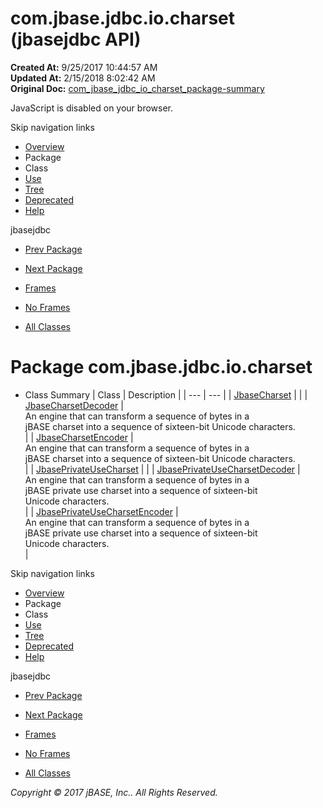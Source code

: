 # com.jbase.jdbc.io.charset (jbasejdbc   API)

**Created At:** 9/25/2017 10:44:57 AM  
**Updated At:** 2/15/2018 8:02:42 AM  
**Original Doc:** [com_jbase_jdbc_io_charset_package-summary](https://docs.jbase.com/39233-charset/com_jbase_jdbc_io_charset_package-summary)  

<!--<br>    try {<br>        if (location.href.indexOf('is-external=true') == -1) {<br>            parent.document.title="com.jbase.jdbc.io.charset (jbasejdbc   API)";<br>        }<br>    }<br>    catch(err) {<br>    }<br>//-->
JavaScript is disabled on your browser.

Skip navigation links

- [Overview](../../../../../overview-summary.html)
- Package
- Class
- [Use](./../uses-of-package-com.jbase.jdbc.io.charset-%28jbasejdbc---api%29)
- [Tree](./../com.jbase.jdbc.io.charset-class-hierarchy-%28jbasejdbc---api%29)
- [Deprecated](../../../../../deprecated-list.html)
- [Help](../../../../../help-doc.html)


jbasejdbc <br>

- [Prev Package](./../../com.jbase.jdbc.io-%28jbasejdbc---api%29)
- [Next Package](./../../exception/com.jbase.jdbc.io.exception-%28jbasejdbc---api%29)


- [Frames](./.)
- [No Frames](./.)


- [All Classes](../../../../../allclasses-noframe.html)


<!--<br>  allClassesLink = document.getElementById("allclasses\_navbar\_top");<br>  if(window==top) {<br>    allClassesLink.style.display = "block";<br>  }<br>  else {<br>    allClassesLink.style.display = "none";<br>  }<br>  //-->

# Package com.jbase.jdbc.io.charset

- Class Summary | Class | Description |
| --- | --- |
| [JbaseCharset](./../jbasecharset-%28jbasejdbc---api%29 "class in com.jbase.jdbc.io.charset") |   |
| [JbaseCharsetDecoder](./../jbasecharsetdecoder-%28jbasejdbc---api%29 "class in com.jbase.jdbc.io.charset") | <br>An engine that can transform a sequence of bytes in a<br> jBASE charset into a sequence of sixteen-bit Unicode characters.<br> |
| [JbaseCharsetEncoder](./../jbasecharsetencoder-%28jbasejdbc---api%29 "class in com.jbase.jdbc.io.charset") | <br>An engine that can transform a sequence of bytes in a<br> jBASE charset into a sequence of sixteen-bit Unicode characters.<br> |
| [JbasePrivateUseCharset](./../jbaseprivateusecharset-%28jbasejdbc---api%29 "class in com.jbase.jdbc.io.charset") |   |
| [JbasePrivateUseCharsetDecoder](./../jbaseprivateusecharsetdecoder-%28jbasejdbc---api%29 "class in com.jbase.jdbc.io.charset") | <br>An engine that can transform a sequence of bytes in a<br> jBASE private use charset into a sequence of sixteen-bit<br> Unicode characters.<br> |
| [JbasePrivateUseCharsetEncoder](./../jbaseprivateusecharsetencoder-%28jbasejdbc---api%29 "class in com.jbase.jdbc.io.charset") | <br>An engine that can transform a sequence of bytes in a<br> jBASE private use charset into a sequence of sixteen-bit<br> Unicode characters.<br> |

Skip navigation links

- [Overview](../../../../../overview-summary.html)
- Package
- Class
- [Use](./../uses-of-package-com.jbase.jdbc.io.charset-%28jbasejdbc---api%29)
- [Tree](./../com.jbase.jdbc.io.charset-class-hierarchy-%28jbasejdbc---api%29)
- [Deprecated](../../../../../deprecated-list.html)
- [Help](../../../../../help-doc.html)


jbasejdbc <br>

- [Prev Package](./../../com.jbase.jdbc.io-%28jbasejdbc---api%29)
- [Next Package](./../../exception/com.jbase.jdbc.io.exception-%28jbasejdbc---api%29)


- [Frames](./.)
- [No Frames](./.)


- [All Classes](../../../../../allclasses-noframe.html)


<!--<br>  allClassesLink = document.getElementById("allclasses\_navbar\_bottom");<br>  if(window==top) {<br>    allClassesLink.style.display = "block";<br>  }<br>  else {<br>    allClassesLink.style.display = "none";<br>  }<br>  //-->

*Copyright © 2017 jBASE, Inc.. All Rights Reserved.*
